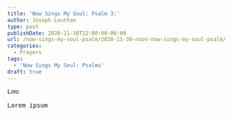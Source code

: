 ```yaml
---
title: 'Now Sings My Soul: Psalm 3:'
author: Joseph Louthan
type: post
publishDate: 2020-11-30T12:00:00-06:00
url: /now-sings-my-soul-psalm/2020-11-30-noon-now-sings-my-soul-psalm/
categories:
  - Prayers
tags:
  - 'Now Sings My Soul: Psalms'
draft: true
---
```


<pre>
<div style="font-variant: small-caps;">Lord</div>
Lorem ipsum
</pre>
